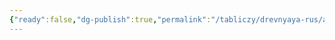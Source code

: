 ```yaml
---
{"ready":false,"dg-publish":true,"permalink":"/tabliczy/drevnyaya-rus/arhangel-mihail-iz-czerkvi-mihaila/","dgPassFrontmatter":true}
---
```



